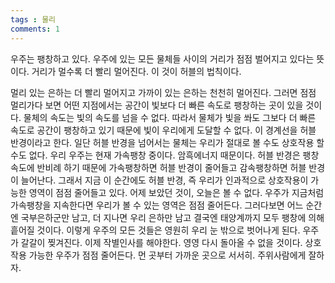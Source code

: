 ```yaml
---
tags : 물리
comments: 1
---
```

우주는 팽창하고 있다. 우주에 있는 모든 물체들 사이의 거리가 점점 벌어지고 있다는 뜻이다. 거리가 멀수록 더 빨리 멀어진다. 이 것이 허블의 법칙이다.  

멀리 있는 은하는 더 빨리 멀어지고 가까이 있는 은하는 천천히 멀어진다. 그러면 점점 멀리가다 보면 어떤 지점에서는 공간이 빛보다 더 빠른 속도로 팽창하는 곳이 있을 것이다. 물체의 속도는 빛의 속도를 넘을 수 없다. 따라서 물체가 빛을 쏴도 그보다 더 빠른 속도로 공간이 팽창하고 있기 때문에 빛이 우리에게 도달할 수 없다. 이 경계선을 허블 반경이라고 한다. 일단 허블 반경을 넘어서는 물체는 우리가 절대로 볼 수도 상호작용 할 수도 없다.
우리 우주는 현재 가속팽창 중이다. 암흑에너지 때문이다. 허블 반경은 팽창속도에 반비례 하기 때문에 가속팽창하면 허블 반경이 줄어들고 감속팽창하면 허블 반경이 늘어난다. 그래서 지금 이 순간에도 허블 반경, 즉 우리가 인과적으로 상호작용이 가능한 영역이 점점 줄어들고 있다. 어제 보았던 것이, 오늘은 볼 수 없다. 우주가 지금처럼 가속팽창을 지속한다면 우리가 볼 수 있는 영역은 점점 줄어든다. 그러다보면 어느 순간엔 국부은하군만 남고, 더 지나면 우리 은하만 남고 결국엔 태양계까지 모두 팽창에 의해 흩어질 것이다. 이렇게 우주의 모든 것들은 영원히 우리 눈 밖으로 벗어나게 된다. 우주가 갈갈이 찢겨진다. 이제 작별인사를 해야한다. 영영 다시 돌아올 수 없을 것이다. 상호작용 가능한 우주가 점점 줄어든다. 먼 곳부터 가까운 곳으로 서서히. 
주위사람에게 잘하자.
